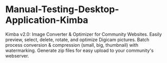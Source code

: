 # Manual-Testing-Desktop-Application-Kimba
Kimba v2.0: Image Converter &amp; Optimizer for Community Websites. Easily preview, select, delete, rotate, and optimize Digicam pictures. Batch process conversion &amp; compression (small, big, thumbnail) with watermarking. Generate zip files for easy upload to your community's webserver.
